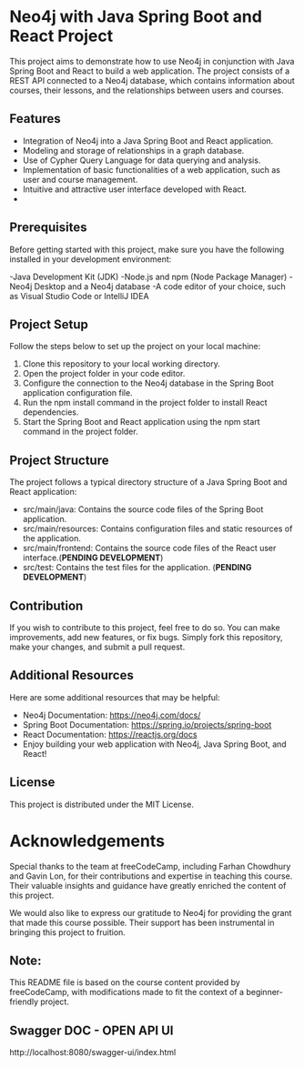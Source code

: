 # Neo4j with Java Spring Boot and React Project

This project aims to demonstrate how to use Neo4j in conjunction with Java Spring Boot and React to build a web application. 
The project consists of a REST API connected to a Neo4j database, which contains information about courses, their lessons, and the relationships between users and courses.


## Features
- Integration of Neo4j into a Java Spring Boot and React application.
- Modeling and storage of relationships in a graph database.
- Use of Cypher Query Language for data querying and analysis.
- Implementation of basic functionalities of a web application, such as user and course management.
- Intuitive and attractive user interface developed with React.
- 
## Prerequisites
Before getting started with this project, make sure you have the following installed in your development environment:

-Java Development Kit (JDK)
-Node.js and npm (Node Package Manager)
-Neo4j Desktop and a Neo4j database
-A code editor of your choice, such as Visual Studio Code or IntelliJ IDEA

## Project Setup
Follow the steps below to set up the project on your local machine:

1. Clone this repository to your local working directory.
2. Open the project folder in your code editor.
3. Configure the connection to the Neo4j database in the Spring Boot application configuration file.
4. Run the npm install command in the project folder to install React dependencies.
5. Start the Spring Boot and React application using the npm start command in the project folder.

## Project Structure
The project follows a typical directory structure of a Java Spring Boot and React application:

- src/main/java: Contains the source code files of the Spring Boot application.
- src/main/resources: Contains configuration files and static resources of the application.
- src/main/frontend: Contains the source code files of the React user interface.(__PENDING DEVELOPMENT__)
- src/test: Contains the test files for the application. (__PENDING DEVELOPMENT__)

## Contribution
If you wish to contribute to this project, feel free to do so. You can make improvements, add new features, or fix bugs. Simply fork this repository, make your changes, and submit a pull request.

## Additional Resources
Here are some additional resources that may be helpful:

- Neo4j Documentation: https://neo4j.com/docs/
- Spring Boot Documentation: https://spring.io/projects/spring-boot
- React Documentation: https://reactjs.org/docs
- Enjoy building your web application with Neo4j, Java Spring Boot, and React!

## License
This project is distributed under the MIT License.

# Acknowledgements
Special thanks to the team at freeCodeCamp, including Farhan Chowdhury and Gavin Lon, for their contributions and expertise in teaching this course. Their valuable insights and guidance have greatly enriched the content of this project.

We would also like to express our gratitude to Neo4j for providing the grant that made this course possible. Their support has been instrumental in bringing this project to fruition.

## Note:
This README file is based on the course content provided by freeCodeCamp, with modifications made to fit the context of a beginner-friendly project.

## Swagger DOC - OPEN API UI
http://localhost:8080/swagger-ui/index.html